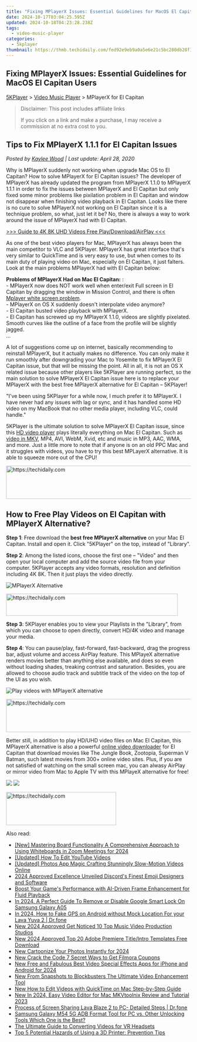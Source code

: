 ```yaml
---
title: "Fixing MPlayerX Issues: Essential Guidelines for MacOS El Capitan Users"
date: 2024-10-17T03:04:25.595Z
updated: 2024-10-18T04:23:28.238Z
tags:
  - video-music-player
categories:
  - 5kplayer
thumbnail: https://thmb.techidaily.com/fed92e9eb9a0a5e6e21c5bc280db28f15e68b19782ea8ac6138fc17b8fe856f7.jpg
---
```


## Fixing MPlayerX Issues: Essential Guidelines for MacOS El Capitan Users

[5KPlayer](https://tools.techidaily.com/5kplayer/products/) \> [Video Music Player](https://tools.techidaily.com/5kplayer/video-music-player/) \> MPlayerX for El Capitan

>  Disclaimer: This post includes affiliate links
>
>  If you click on a link and make a purchase, I may receive a commission at no extra cost to you.
>

## Tips to Fix MPlayerX 1.1.1 for El Capitan Issues

 _Posted by [Kaylee Wood](https://www.quora.com/profile/Amanda-Hu-21) | Last update: April 28, 2020_ 

Why is MPlayerX suddenly not working when upgrade Mac OS to El Capitan? How to solve MPlayerX for El Capitan issues? The developer of MPlayerX has already updated the program from MPlayerX 1.1.0 to MPlayerX 1.1.1 in order to fix the issues between MPlayerX and El Capitan but only fixed some minor problems like pixilation problem in El Capitan and window not disappear when finishing video playback in El Capitan. Looks like there is no cure to solve MPlayerX not working on El Capitan since it is a technique problem, so what, just let it be? No, there is always a way to work around the issue of MPlayerX had with El Capitan. 

[\>>> Guide to 4K 8K UHD Videos Free Play/Download/AirPlay <<<](https://tools.techidaily.com/5kplayer/video-music-player/)

As one of the best video players for Mac, MPlayerX has always been the main competitor to VLC and 5KPlayer. MPlayerX has great interface that's very similar to QuickTime and is very easy to use, but when comes to its main duty of playing video on Mac, especially on El Capitan, it just falters. Look at the main problems MPlayerX had with El Capitan below: 

**Problems of MPlayerX Had on Mac El Capitan:** :  
\- MPlayerX now does NOT work well when enter/exit Full screen in EI Capitan by dragging the window in Mission Control, and there is often [Mplayer white screen problem](https://tools.techidaily.com/5kplayer/video-music-player/).  
\- MPlayerX on OS X suddenly doesn't interpolate video anymore?  
\- El Capitan busted video playback with MPlayerX.  
\- El Capitan has screwed up my MPlayerX 1.1.0, videos are slightly pixelated. Smooth curves like the outline of a face from the profile will be slightly jagged.  
...

A lot of suggestions come up on internet, basically recommending to reinstall MPlayerX, but it actually makes no difference. You can only make it run smoothly after downgrading your Mac to Yosemite to fix MPlayerX El Capitan issue, but that will be missing the point. All in all, it is not an OS X related issue because other players like 5KPlayer are running perfect, so the main solution to solve MPlayerX El Capitan issue here is to replace your MPlayerX with the best free MPlayerX alternative for El Capitan – 5KPlayer! 

"I've been using 5KPlayer for a while now, I much prefer it to MPlayerX. I have never had any issues with lag or sync, and it has handled some HD video on my MacBook that no other media player, including VLC, could handle."

5KPlayer is the ultimate solution to solve MPlayerX El Capitan issue, since this [HD video player](https://tools.techidaily.com/5kplayer/video-music-player/) plays literally everything on Mac El Capitan. Such as [video in MKV](https://tools.techidaily.com/5kplayer/video-music-player/), MP4, AVI, WebM, Xvid, etc and music in MP3, AAC, WMA, and more. Just a little more to note that if anyone is on an old PPC Mac and it struggles with videos, you have to try this best MPLayerX alternative. It is able to squeeze more out of the CPU! 

<!-- affiliate ads begin -->
<a href="https://imp.i357552.net/c/5597632/947750/11832" target="_top" id="947750">
  <img src="//a.impactradius-go.com/display-ad/11832-947750" border="0" alt="https://techidaily.com" width="728" height="90"/>
</a>
<img height="0" width="0" src="https://imp.i357552.net/i/5597632/947750/11832" style="position:absolute;visibility:hidden;" border="0" />
<!-- affiliate ads end -->

## How to Free Play Videos on El Capitan with MPlayerX Alternative?

**Step 1**: Free download the **best free MPlayerX alternative** on your Mac El Capitan. Install and open it. Click "5KPlayer" on the top, instead of "Library".

**Step 2**: Among the listed icons, choose the first one – "Video" and then open your local computer and add the source video file from your computer. 5KPlayer accepts any video formats, resolution and definition including 4K 8K. Then it just plays the video directly.

![MPlayerX Alternative](https://www.5kplayer.com/video-music-player/img/youtube-0119-01.png) 

<!-- affiliate ads begin -->
<a href="https://aligracehair.sjv.io/c/5597632/2135374/19272" target="_top" id="2135374">
  <img src="//a.impactradius-go.com/display-ad/19272-2135374" border="0" alt="https://techidaily.com" width="468" height="60"/>
</a>
<img height="0" width="0" src="https://aligracehair.sjv.io/i/5597632/2135374/19272" style="position:absolute;visibility:hidden;" border="0" />
<!-- affiliate ads end -->

**Step 3**: 5KPlayer enables you to view your Playlists in the "Library", from which you can choose to open directly, convert HD/4K video and manage your media. 

**Step 4**: You can pause/play, fast-forward, fast-backward, drag the progress bar, adjust volume and access AirPlay feature. This MPlayeX alternative renders movies better than anything else available, and does so even without loading shades, treaking contrast and saturation. Besides, you are allowed to choose audio track and subtitle track of the video on the top of the UI as you wish.

![Play videos with MPlayerX alternative](https://www.5kplayer.com/video-music-player/img/free-4k-video-player-02.jpg) 

<!-- affiliate ads begin -->
<a href="https://aligracehair.sjv.io/c/5597632/1938698/19272" target="_top" id="1938698">
  <img src="//a.impactradius-go.com/display-ad/19272-1938698" border="0" alt="https://techidaily.com" width="728" height="90"/>
</a>
<img height="0" width="0" src="https://aligracehair.sjv.io/i/5597632/1938698/19272" style="position:absolute;visibility:hidden;" border="0" />
<!-- affiliate ads end -->

Better still, in addition to play HD/UHD video files on Mac El Capitan, this MPlayerX alternative is also a powerful [online video downloader](https://tools.techidaily.com/5kplayer/youtube-download/) for El Capitan that download movies like The Jungle Book, Zootopia, Superman V Batman, such latest movies from 300+ online video sites. Plus, if you are not satisfied of watching on the small screen mac, you can alwasy AirPlay or mirror video from Mac to Apple TV with this MPlayeX alternative for free! 

[![](https://www.5kplayer.com/video-music-player/../button/freedownbackmac.png)](https://tools.techidaily.com/5kplayer/products/) [![](https://www.5kplayer.com/video-music-player/../button/freedownwhitewin.png)](https://tools.techidaily.com/5kplayer/products/)

<!-- affiliate ads begin -->
<a href="https://aligracehair.sjv.io/c/5597632/1918714/19272" target="_top" id="1918714">
  <img src="//a.impactradius-go.com/display-ad/19272-1918714" border="0" alt="https://techidaily.com" width="300" height="90"/>
</a>
<img height="0" width="0" src="https://aligracehair.sjv.io/i/5597632/1918714/19272" style="position:absolute;visibility:hidden;" border="0" />
<!-- affiliate ads end -->

<ins class="adsbygoogle"
     style="display:block"
     data-ad-format="autorelaxed"
     data-ad-client="ca-pub-7571918770474297"
     data-ad-slot="1223367746"></ins>

<ins class="adsbygoogle"
     style="display:block"
     data-ad-client="ca-pub-7571918770474297"
     data-ad-slot="8358498916"
     data-ad-format="auto"
     data-full-width-responsive="true"></ins>

<span class="atpl-alsoreadstyle">Also read:</span>
<div><ul>
<li><a href="https://visual-screen-recording.techidaily.com/new-mastering-board-functionality-a-comprehensive-approach-to-using-whiteboards-in-zoom-meetings-for-2024/"><u>[New] Mastering Board Functionality A Comprehensive Approach to Using Whiteboards in Zoom Meetings for 2024</u></a></li>
<li><a href="https://facebook-record-videos.techidaily.com/updated-how-to-edit-youtube-videos/"><u>[Updated] How To Edit YouTube Videos</u></a></li>
<li><a href="https://extra-skills.techidaily.com/updated-photos-app-magic-crafting-stunningly-slow-motion-videos-online/"><u>[Updated] Photos App Magic Crafting Stunningly Slow-Motion Videos Online</u></a></li>
<li><a href="https://discord-videos.techidaily.com/2024-approved-excellence-unveiled-discords-finest-emoji-designers-and-software/"><u>2024 Approved Excellence Unveiled Discord's Finest Emoji Designers and Software</u></a></li>
<li><a href="https://some-knowledge.techidaily.com/boost-your-games-performance-with-ai-driven-frame-enhancement-for-fluid-playback/"><u>Boost Your Game's Performance with AI-Driven Frame Enhancement for Fluid Playback</u></a></li>
<li><a href="https://android-unlock.techidaily.com/in-2024-a-perfect-guide-to-remove-or-disable-google-smart-lock-on-samsung-galaxy-a05-by-drfone-android/"><u>In 2024, A Perfect Guide To Remove or Disable Google Smart Lock On Samsung Galaxy A05</u></a></li>
<li><a href="https://android-location.techidaily.com/in-2024-how-to-fake-gps-on-android-without-mock-location-for-your-lava-yuva-2-drfone-by-drfone-virtual/"><u>In 2024, How to Fake GPS on Android without Mock Location For your Lava Yuva 2 | Dr.fone</u></a></li>
<li><a href="https://video-creation-software.techidaily.com/new-2024-approved-get-noticed-10-top-music-video-production-studios/"><u>New 2024 Approved Get Noticed 10 Top Music Video Production Studios</u></a></li>
<li><a href="https://video-creation-software.techidaily.com/new-2024-approved-top-20-adobe-premiere-titleintro-templates-free-download/"><u>New 2024 Approved Top 20 Adobe Premiere Title/Intro Templates Free Download</u></a></li>
<li><a href="https://video-creation-software.techidaily.com/new-cartoonize-your-photos-instantly-for-2024/"><u>New Cartoonize Your Photos Instantly for 2024</u></a></li>
<li><a href="https://video-creation-software.techidaily.com/new-crack-the-code-7-secret-ways-to-get-filmora-coupons/"><u>New Crack the Code 7 Secret Ways to Get Filmora Coupons</u></a></li>
<li><a href="https://video-creation-software.techidaily.com/new-free-and-fabulous-best-video-special-effects-apps-for-iphone-and-android-for-2024/"><u>New Free and Fabulous Best Video Special Effects Apps for iPhone and Android for 2024</u></a></li>
<li><a href="https://video-creation-software.techidaily.com/new-from-snapshots-to-blockbusters-the-ultimate-video-enhancement-tool/"><u>New From Snapshots to Blockbusters The Ultimate Video Enhancement Tool</u></a></li>
<li><a href="https://video-creation-software.techidaily.com/new-how-to-edit-videos-with-quicktime-on-mac-step-by-step-guide/"><u>New How to Edit Videos with QuickTime on Mac Step-by-Step Guide</u></a></li>
<li><a href="https://video-creation-software.techidaily.com/new-in-2024-easy-video-editor-for-mac-mkvtoolnix-review-and-tutorial-2023/"><u>New In 2024, Easy Video Editor for Mac MKVtoolnix Review and Tutorial 2023</u></a></li>
<li><a href="https://screen-mirror.techidaily.com/process-of-screen-sharing-lava-blaze-2-to-pc-detailed-steps-drfone-by-drfone-android/"><u>Process of Screen Sharing Lava Blaze 2 to PC- Detailed Steps | Dr.fone</u></a></li>
<li><a href="https://android-frp.techidaily.com/samsung-galaxy-m54-5g-adb-format-tool-for-pc-vs-other-unlocking-tools-which-one-is-the-best-by-drfone-android/"><u>Samsung Galaxy M54 5G ADB Format Tool for PC vs. Other Unlocking Tools Which One is the Best?</u></a></li>
<li><a href="https://video-creation-software.techidaily.com/the-ultimate-guide-to-converting-videos-for-vr-headsets/"><u>The Ultimate Guide to Converting Videos for VR Headsets</u></a></li>
<li><a href="https://buynow-help.techidaily.com/top-5-potential-hazards-of-using-a-3d-printer-prevention-tips/"><u>Top 5 Potential Hazards of Using a 3D Printer: Prevention Tips</u></a></li>
</ul></div>


